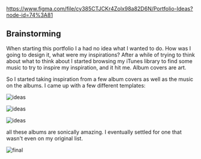 https://www.figma.com/file/cy385CTJCKr4Zolx98a82D6N/Portfolio-Ideas?node-id=74%3A81

## Brainstorming

When starting this portfolio I a had no idea what I wanted to do. How was I going to design it, what were my inspirations? After a while of trying to think about what to think about I started browsing my iTunes library to find some music to try to inspire my inspiration, and it hit me. Album covers are art. 

So I started taking inspiration from a few album covers as well as the music on the albums. I came up with a few different templates: 

![ideas](/Portfolio/images/ideas1.png)

![ideas](/Portfolio/images/ideas2.png)

![ideas](/Portfolio/images/ideas3.png)

all these albums are sonically amazing. I eventually settled for one that wasn't even on my original list.

![final](/Portfolio/images/final-design.png)


